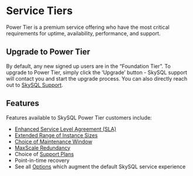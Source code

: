 # Service Tiers

Power Tier is a premium service offering who have the most critical requirements for uptime, availability, performance, and support.

## **Upgrade to Power Tier**

By default, any new signed up users are in the “Foundation Tier”. To upgrade to Power Tier, simply click the ‘Upgrade’ button - SkySQL support will contact you and start the upgrade process. You can also directly reach out to [SkySQL Support](<../Support.md>).

## **Features**

Features available to SkySQL Power Tier customers include:

- [Enhanced Service Level Agreement (SLA)](https://skysql.com/sla/)
- [Extended Range of Instance Sizes](<../Reference Guide/Instance Size Choices.md>)
- [Choice of Maintenance Window](<./Maintenance Windows.md>)
- [MaxScale Redundancy](<./Maxscale Redundancy.md>)
- Choice of [Support Plans](https://skysql.com/support-policy/)
- Point-in-time recovery
- See all [Options](https://skysql.com/support-policy/) which augment the default SkySQL service experience

